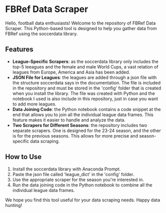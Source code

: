 # FBRef Data Scraper

Hello, football data enthusiasts! Welcome to the repository of FBRef Data Scraper. This Python-based tool is designed to help you gather data from FBRef using the soccerdata library.

## Features

- **League-Specific Scrapers**: as the soccerdata library only includes the top-5 leeagues and the female and male World Cups, a vast relation of leagues from Europe, America and Asia has been added.
- **JSON File for Leagues**: the leagues are added through a json file with the structure soccerdata says in the documentation. The file is included in the repository and must be stored in the 'config' folder that is created when you install the library. The file was created with Python and the notebook I used is also include in this repository, just in case you want to add more leagues.
- **Data Joining Code**: the Python notebook contains a code snippet at the end that allows you to join all the individual league data frames. This feature makes it easier to handle and analyze the data.
- **Two Scrapers for Different Seasons**: the repository includes two separate scrapers. One is designed for the 23-24 season, and the other is for the previous seasons. This allows for more precise and season-specific data scraping.

## How to Use

1. Install the soccerdata library with Anaconda Prompt.
2. Paste the json file called 'league_dict' in the 'config' folder.
3. Use the appropriate scraper for the season you're interested in.
5. Run the data joining code in the Python notebook to combine all the individual league data frames.

We hope you find this tool useful for your data scraping needs. Happy data hunting!
